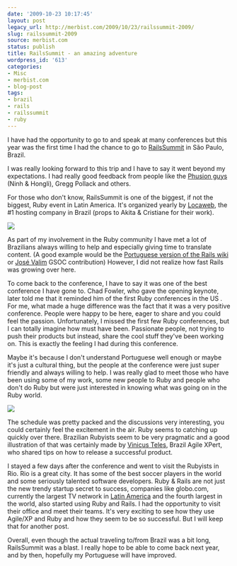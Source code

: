 ```yaml
---
date: '2009-10-23 10:17:45'
layout: post
legacy_url: http://merbist.com/2009/10/23/railssummit-2009/
slug: railssummit-2009
source: merbist.com
status: publish
title: RailsSummit - an amazing adventure
wordpress_id: '613'
categories:
- Misc
- merbist.com
- blog-post
tags:
- brazil
- rails
- railssummit
- ruby
---
```


I have had the opportunity to go to and speak at many conferences but this year was the first time I had the chance to go to [RailsSummit](http://railssummit.com.br) in São Paulo, Brazil.

I was really looking forward to this trip and I have to say it went beyond my expectations. I had really good feedback from people like the [Phusion guys](http://www.phusion.nl/) (Ninh & Hongli), Gregg Pollack and others.

For those who don't know, RailsSummit is one of the biggest, if not the biggest, Ruby event in Latin America. It's organized yearly by [Locaweb](http://www.locaweb.com.br/), the #1 hosting company in Brazil (props to Akita & Cristiane for their work).

![](http://farm3.static.flickr.com/2761/4027342992_789777fd03_m_d.jpg)  


As part of my involvement in the Ruby community I have met a lot of Brazilians always willing to help and especially giving time to translate content. (A good example would be the [Portuguese version of the Rails wiki](http://wiki.rubyonrails.org/pt/start) or [José Valim](http://blog.plataformatec.com.br/) GSOC contribution) However, I did not realize how fast Rails was growing over here.

To come back to the conference, I have to say it was one of the best conference I have gone to. Chad Fowler, who gave the opening keynote, later told me that it reminded him of the first Ruby conferences in the US . For me, what made a huge difference was the fact that it was a very positive conference. People were happy to be here, eager to share and you could feel the passion. Unfortunately, I missed the first few Ruby conferences, but I can totally imagine how must have been. Passionate people, not trying to push their products but instead, share the cool stuff they've been working on. This is exactly the feeling I had during this conference.  


Maybe it's because I don't understand Portuguese well enough or maybe it's just a cultural thing, but the people at the conference were just super friendly and always willing to help. I was really glad to meet those who have been using some of my work, some new people to Ruby and people who don't do Ruby but were just interested in knowing what was going on in the Ruby world.

![](http://farm3.static.flickr.com/2719/4027357802_1082f38090.jpg)

The schedule was pretty packed and the discussions very interesting, you could certainly feel the excitement in the air. Ruby seems to catching up quickly over there. Brazilian Rubyists seem to be very pragmatic and a good illustration of that was certainly made by [Vinicus Teles](http://improveit.com.br/en), Brazil Agile XPert, who shared tips on how to release a successful product.

I stayed a few days after the conference and went to visit the Rubyists in Rio. Rio is a great city. It has some of the best soccer players in the world and some seriously talented software developers. Ruby & Rails are not just the new trendy startup secret to success, companies like globo.com, currently the largest TV network in [Latin America](http://en.wikipedia.org/wiki/Latin_America) and the fourth largest in the world, also started using Ruby and Rails. I had the opportunity to visit their office and meet their teams. It's very exciting to see how they use Agile/XP and Ruby and how they seem to be so successful. But I will keep that for another post.

Overall, even though the actual traveling to/from Brazil was a bit long, RailsSummit was a blast. I really hope to be able to come back next year, and by then, hopefully my Portuguese will have improved.
